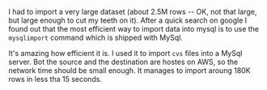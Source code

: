 I had to import a very large dataset (about 2.5M rows -- OK, not that large,
but large enough to cut my teeth on it). After a quick search on google I found
out that the most efficient way to import data into mysql is to use
the `mysqlimport` command which is shipped with MySql.

It's amazing how efficient it is. I used it to import `cvs` files into a MySql
server. Bot the source and the destination are hostes on AWS, so the network
time should be small enough. It manages to import aroung 180K rows in less tha
15 seconds.

